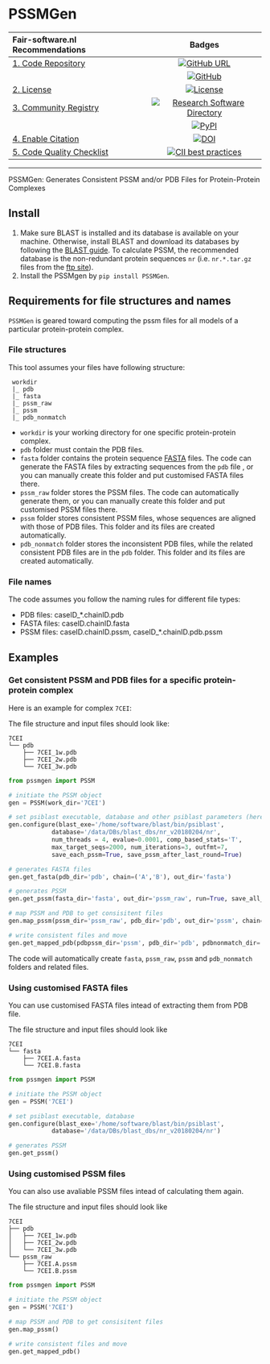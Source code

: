 # PSSMGen


| Fair-software.nl Recommendations | Badges |
|:-|:-:|
| [1. Code Repository](https://fair-software.nl/recommendations/repository)       | [![GitHub URL](https://img.shields.io/badge/github-repo-000.svg?logo=github&labelColor=gray&color=blue)](https://github.com/DeepRank/pssmgen) |
| &nbsp;                                                                          | [![GitHub](https://img.shields.io/github/last-commit/DeepRank/pssmgen)](https://github.com/DeepRank/pssmgen) |
| [2. License](https://fair-software.nl/recommendations/license)                  | [![License](https://img.shields.io/github/license/DeepRank/pssmgen)](https://github.com/DeepRank/pssmgen) |
| [3. Community Registry](https://fair-software.nl/recommendations/registry)      | [![Research Software Directory](https://img.shields.io/badge/RSD-PSSMGen-red)](https://research-software.nl/software/pssmgen) |
| &nbsp;                                                                          | [![PyPI](https://img.shields.io/pypi/v/pssmgen)](https://pypi.org/project/pssmgen/) |
| [4. Enable Citation](https://fair-software.nl/recommendations/citation)         | [![DOI](https://zenodo.org/badge/DOI/10.5281/zenodo.3635711.svg)](https://doi.org/10.5281/zenodo.3635711) |
| [5. Code Quality Checklist](https://fair-software.nl/recommendations/checklist) | [![CII best practices](https://bestpractices.coreinfrastructure.org/projects/3759/badge)](https://bestpractices.coreinfrastructure.org/projects/3759) |

<!--

| **Other**                                                                       | **Badge** |
| Continuous Integration                                                          | [![Build Status](https://travis-ci.org/research-software-directory/research-software-directory.svg?branch=master)](https://travis-ci.org/research-software-directory/research-software-directory) |
| &nbsp;                                                                          | [![Build status](https://ci.appveyor.com/api/projects/status/vki0xma8y7glpt09/branch/master?svg=true)](https://ci.appveyor.com/project/NLeSC/xenon-cli/branch/master)  |
| Code Analysis                                                                   | [![CodeClimate](https://api.codeclimate.com/v1/badges/ed3655f6056f89f5e107/maintainability)](https://codeclimate.com/github/DynaSlum/satsense/maintainability) |
| &nbsp;                                                                          | [![Codacy Badge](https://api.codacy.com/project/badge/Grade/6e3836750fe14f34ba85e26956e8ef10)](https://www.codacy.com/app/c-meijer/eEcoLiDAR?utm_source=www.github.com&amp;utm_medium=referral&amp;utm_content=eEcoLiDAR/eEcoLiDAR&amp;utm_campaign=Badge_Grade) |
| &nbsp;                                                                          | [![SonarCloud](https://sonarcloud.io/api/project_badges/measure?project=nlesc%3AXenon&metric=alert_status)](https://sonarcloud.io/dashboard?id=nlesc%3AXenon) |
| Code Coverage                                                                   | [![codecov](https://codecov.io/gh/wadpac/GGIR/branch/master/graph/badge.svg)](https://codecov.io/gh/wadpac/GGIR) |
| &nbsp; | [![SonarCloud](https://sonarcloud.io/api/project_badges/measure?project=xenon-middleware_xenon-grpc&metric=coverage)](https://sonarcloud.io/component_measures?id=xenon-middleware_xenon-grpc&metric=Coverage) |
| &nbsp; | [![Scrutinizer](https://scrutinizer-ci.com/g/NLeSC/mcfly/badges/coverage.png?b=master)](https://scrutinizer-ci.com/g/NLeSC/mcfly/statistics/) |
| &nbsp; | [![Coveralls](https://coveralls.io/repos/github/eEcoLiDAR/eEcoLiDAR/badge.svg)](https://coveralls.io/github/eEcoLiDAR/eEcoLiDAR) |
| &nbsp; | [![CodeClimate](https://api.codeclimate.com/v1/badges/ed3655f6056f89f5e107/test_coverage)](https://codeclimate.com/github/DynaSlum/satsense/test_coverage) |
| Documentation                                                                   | [![ReadTheDocs](https://readthedocs.org/projects/xenon-tutorial/badge/?version=latest)](https://xenon-tutorial.readthedocs.io/en/latest/?badge=latest) |

_(Customize these badges with your own links. Check https://shields.io/ to see which badges are available.)_

-->
-----

PSSMGen: Generates Consistent PSSM and/or PDB Files for Protein-Protein Complexes

## Install

1. Make sure BLAST is installed and its database is available on your machine. Otherwise, install BLAST and download its databases by following the [BLAST guide](https://blast.ncbi.nlm.nih.gov/Blast.cgi?CMD=Web&PAGE_TYPE=BlastDocs&DOC_TYPE=Download). To calculate PSSM, the recommended database is the non-redundant protein sequences `nr` (i.e. `nr.*.tar.gz` files from the [ftp site](https://ftp.ncbi.nlm.nih.gov/blast/db/)).
2. Install the PSSMgen by `pip install PSSMGen`.


## Requirements for file structures and names

`PSSMGen` is geared toward computing the pssm files for all models of a particular protein-protein complex.

### File structures
This tool assumes your files have following structure:

```
 workdir
 |_ pdb
 |_ fasta
 |_ pssm_raw
 |_ pssm
 |_ pdb_nonmatch
```

- `workdir` is your working directory for one specific protein-protein complex.
- `pdb` folder must contain the PDB files.
- `fasta` folder contains the protein sequence [FASTA](https://en.wikipedia.org/wiki/FASTA_format) files. The code can generate the FASTA files by extracting sequences from the `pdb` file , or you can manually create this folder and put customised FASTA files there.
- `pssm_raw` folder stores the PSSM files. The code can automatically generate them, or you can manually create this folder and put customised PSSM files there.
- `pssm` folder stores consistent PSSM files, whose sequences are aligned with those of PDB files. This folder and its files are created automatically.
- `pdb_nonmatch` folder stores the inconsistent PDB files, while the related consistent PDB files are in the `pdb` folder. This folder and its files are created automatically.

### File names
The code assumes you follow the naming rules for different file types:
- PDB files:   caseID_*.chainID.pdb
- FASTA files: caseID.chainID.fasta
- PSSM files:  caseID.chainID.pssm, caseID_*.chainID.pdb.pssm


## Examples

### Get consistent PSSM and PDB files for a specific protein-protein complex

Here is an example for complex `7CEI`:

The file structure and input files should look like:
```
7CEI
└── pdb
    ├── 7CEI_1w.pdb
    ├── 7CEI_2w.pdb
    └── 7CEI_3w.pdb
```


```python
from pssmgen import PSSM

# initiate the PSSM object
gen = PSSM(work_dir='7CEI')

# set psiblast executable, database and other psiblast parameters (here shows the defaults)
gen.configure(blast_exe='/home/software/blast/bin/psiblast',
            database='/data/DBs/blast_dbs/nr_v20180204/nr',
            num_threads = 4, evalue=0.0001, comp_based_stats='T',
            max_target_seqs=2000, num_iterations=3, outfmt=7,
            save_each_pssm=True, save_pssm_after_last_round=True)

# generates FASTA files
gen.get_fasta(pdb_dir='pdb', chain=('A','B'), out_dir='fasta')

# generates PSSM
gen.get_pssm(fasta_dir='fasta', out_dir='pssm_raw', run=True, save_all_psiblast_output=True)

# map PSSM and PDB to get consisitent files
gen.map_pssm(pssm_dir='pssm_raw', pdb_dir='pdb', out_dir='pssm', chain=('A','B'))

# write consistent files and move
gen.get_mapped_pdb(pdbpssm_dir='pssm', pdb_dir='pdb', pdbnonmatch_dir='pdb_nonmatch')
```

The code will automatically create `fasta`, `pssm_raw`, `pssm` and `pdb_nonmatch` folders and related files.

### Using customised FASTA files

You can use customised FASTA files intead of extracting them from PDB file.

The file structure and input files should look like
```
7CEI
└── fasta
    ├── 7CEI.A.fasta
    └── 7CEI.B.fasta
```


```python
from pssmgen import PSSM

# initiate the PSSM object
gen = PSSM('7CEI')

# set psiblast executable, database
gen.configure(blast_exe='/home/software/blast/bin/psiblast',
            database='/data/DBs/blast_dbs/nr_v20180204/nr')

# generates PSSM
gen.get_pssm()
```

### Using customised PSSM files

You can also use avaliable PSSM files intead of calculating them again.

The file structure and input files should look like
```
7CEI
├── pdb
│   ├── 7CEI_1w.pdb
│   ├── 7CEI_2w.pdb
│   └── 7CEI_3w.pdb
└── pssm_raw
    ├── 7CEI.A.pssm
    └── 7CEI.B.pssm
```

```python
from pssmgen import PSSM

# initiate the PSSM object
gen = PSSM('7CEI')

# map PSSM and PDB to get consisitent files
gen.map_pssm()

# write consistent files and move
gen.get_mapped_pdb()
```